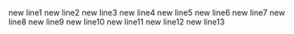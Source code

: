 new line1
new line2
new line3
new line4
new line5
new line6
new line7
new line8
new line9
new line10
new line11
new line12
new line13

